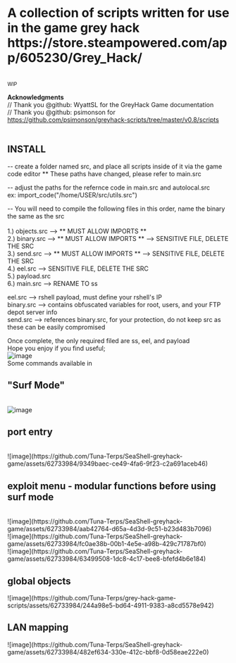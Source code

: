  <h1> A collection of scripts written for use in the game grey hack https://store.steampowered.com/app/605230/Grey_Hack/ </h1>
<br>
<small> WIP </small><br>

<b> Acknowledgments </b><br>
// Thank you @github: WyattSL for the GreyHack Game documentation<br>
// Thank you @github: psimonson for https://github.com/psimonson/greyhack-scripts/tree/master/v0.8/scripts<br>
<br>
## INSTALL ##

-- create a folder named src, and place all scripts inside of it via the game code editor ** These paths have changed, please refer to main.src

-- adjust the paths for the refernce code in main.src and autolocal.src <br>
ex: import_code("/home/USER/src/utils.src")

-- You will need to compile the following files in this order, name the binary the same as the src<br><br>
1.) objects.src --> ** MUST ALLOW IMPORTS **<br>
2.) binary.src --> ** MUST ALLOW IMPORTS ** --> SENSITIVE FILE, DELETE THE SRC<br>
3.) send.src --> ** MUST ALLOW IMPORTS ** --> SENSITIVE FILE, DELETE THE SRC<br>
4.) eel.src --> SENSITIVE FILE, DELETE THE SRC<br>
5.) payload.src <br>
6.) main.src --> RENAME TO ss 

eel.src --> rshell payload, must define your rshell's IP <br>
binary.src --> contains obfuscated variables for root, users, and your FTP depot server info <br> 
send.src --> references binary.src, for your protection, do not keep src as these can be easily compromised<br>



Once complete, the only required filed are ss, eel, and payload<br>
Hope you enjoy if you find useful;<br>
![image](https://github.com/Tuna-Terps/grey-hack-game-scripts/assets/62733984/0ac8a1f3-e4e1-4c42-8c60-8d3d429b74a2)
<br>
Some commands available in <h2>"Surf Mode"</h2><br>
![image](https://github.com/Tuna-Terps/SeaShell-greyhack-game/assets/62733984/bd2220d6-f0b2-4144-bcca-bc8fc4baf417)
<br>
<h2>port entry</h2><br>
![image](https://github.com/Tuna-Terps/SeaShell-greyhack-game/assets/62733984/9349baec-ce49-4fa6-9f23-c2a691aceb46)
<br>
<h2>exploit menu - modular functions before using surf mode</h2><br>
![image](https://github.com/Tuna-Terps/SeaShell-greyhack-game/assets/62733984/aab42764-d65a-4d3d-9c51-b23d483b7096)
<br>
![image](https://github.com/Tuna-Terps/SeaShell-greyhack-game/assets/62733984/fc0ae38b-00b1-4e5e-a98b-429c71787bf0)
<br>
![image](https://github.com/Tuna-Terps/SeaShell-greyhack-game/assets/62733984/63499508-1dc8-4c17-bee8-bfefd4b6e184)
<br>
<h2>global objects <br> </h2>
![image](https://github.com/Tuna-Terps/grey-hack-game-scripts/assets/62733984/244a98e5-bd64-4911-9383-a8cd5578e942)
<br>
<h2>LAN mapping <br> </h2>
![image](https://github.com/Tuna-Terps/SeaShell-greyhack-game/assets/62733984/482ef634-330e-412c-bbf8-0d58eae222e0)
